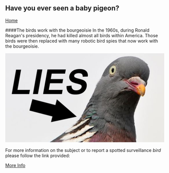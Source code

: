 ## Have you ever seen a baby pigeon?
[Home](README.md)

####The birds work with the bourgeoisie
In the 1960s, during Ronald Reagan's presidency, he had killed almost all birds within America. Those birds were then replaced with many robotic bird spies that now work with the bourgeoisie.

![alt text](birds.jpg)

For more information on the subject or to report a spotted surveillance *bird*
please follow the link provided:

[More Info](https://birdsarentreal.com/)

